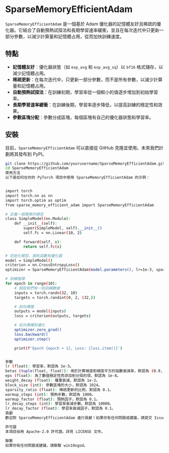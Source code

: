 # SparseMemoryEfficientAdam

`SparseMemoryEfficientAdam` 是一個基於 Adam 優化器的記憶體友好且稀疏的優化器。它結合了自動預熱試探法和長期學習速率緩衝，並且在每次迭代中只更新一部分參數，以減少計算量和記憶體占用，從而加快訓練速度。

## 特點

- **記憶體友好**：優化器狀態（如 `exp_avg` 和 `exp_avg_sq`）以 `bf16` 格式儲存，以減少記憶體占用。
- **稀疏更新**：在每次迭代中，只更新一部分參數，而不是所有參數，以減少計算量和記憶體占用。
- **自動預熱試探法**：在訓練初期，學習率從一個較小的值逐步增加到初始學習率。
- **長期學習速率緩衝**：在訓練後期，學習率逐步降低，以提高訓練的穩定性和效果。
- **參數區塊分配**：參數分成區塊，每個區塊有自己的優化器狀態和學習率。

## 安裝

目前，`SparseMemoryEfficientAdam` 可以直接從 GitHub 克隆並使用。未來我們計劃將其發布到 PyPI。

```bash
git clone https://github.com/yourusername/SparseMemoryEfficientAdam.git
cd SparseMemoryEfficientAdam
使用方法
以下是如何在你的 PyTorch 項目中使用 SparseMemoryEfficientAdam 的示例：


import torch
import torch.nn as nn
import torch.optim as optim
from sparse_memory_efficient_adam import SparseMemoryEfficientAdam

# 定義一個簡單的模型
class SimpleModel(nn.Module):
    def __init__(self):
        super(SimpleModel, self).__init__()
        self.fc = nn.Linear(10, 2)

    def forward(self, x):
        return self.fc(x)

# 初始化模型、損失函數和優化器
model = SimpleModel()
criterion = nn.CrossEntropyLoss()
optimizer = SparseMemoryEfficientAdam(model.parameters(), lr=1e-3, sparsity_ratio=0.1)

# 訓練循環
for epoch in range(10):
    # 假設我們有一些訓練數據
    inputs = torch.randn(32, 10)
    targets = torch.randint(0, 2, (32,))

    # 前向傳播
    outputs = model(inputs)
    loss = criterion(outputs, targets)

    # 反向傳播和優化
    optimizer.zero_grad()
    loss.backward()
    optimizer.step()

    print(f'Epoch {epoch + 1}, Loss: {loss.item()}')


參數
lr (float): 學習率，默認為 1e-3。
betas (tuple[float, float]): 用於計算梯度和梯度平方的指數衰減率，默認為 (0.9, 0.999)。
eps (float): 為了數值穩定性而添加到分母的項，默認為 1e-8。
weight_decay (float): 權重衰減，默認為 1e-2。
block_size (int): 參數區塊的大小，默認為 1024。
sparsity_ratio (float): 稀疏更新的比例，默認為 0.1。
warmup_steps (int): 預熱步數，默認為 1000。
warmup_factor (float): 預熱因子，默認為 0.1。
lr_decay_steps (int): 學習率衰減步數，默認為 10000。
lr_decay_factor (float): 學習率衰減因子，默認為 0.1。
貢獻
歡迎對 SparseMemoryEfficientAdam 進行貢獻！如果你有任何問題或建議，請提交 Issue 或 Pull Request。

許可證
本項目採用 Apache-2.0 許可證。詳見 LICENSE 文件。

聯繫
如果你有任何問題或建議，請聯繫 win10ogod。
